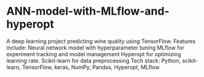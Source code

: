 # ANN-model-with-MLflow-and-hyperopt
A deep learning project predicting wine quality using TensorFlow. 
Features include: Neural network model with hyperparameter tuning MLflow for experiment tracking and model management 
Hyperopt for optimizing learning rate. 
Scikit-learn for data preprocessing 
Tech stack: Python, scikit-learn, TensorFlow, keras, NumPy, Pandas, Hyperopt, MLflow
